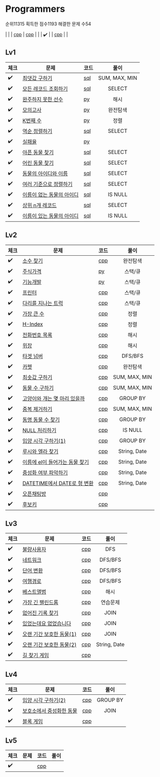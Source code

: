 # Programmers
순위11315
획득한 점수1193
해결한 문제 수54

| | []() | [cpp]() | [cpp](Programmers/Lv/.cpp) | |
| :heavy_check_mark: | []() | [cpp](Programmers/Lv/.cpp) | |



## Lv1
| 체크 | 문제 | 코드 | 풀이 |
| ------------- | ------------- | ------------- |:-------------:|
| :heavy_check_mark: | [최댓값 구하기](https://programmers.co.kr/learn/courses/30/lessons/59415) | [sql](Programmers/Lv1/최댓값구하기.sql) | SUM, MAX, MIN |
| :heavy_check_mark: | [모든 레코드 조회하기](https://programmers.co.kr/learn/courses/30/lessons/59034) | [sql](Programmers/Lv1/모든레코드조회하기.sql) | SELECT |
| :heavy_check_mark: | [완주하지 못한 선수](https://programmers.co.kr/learn/courses/30/lessons/42576) | [py](Programmers/Lv1/완주하지못한선수.py) | 해시 |
| :heavy_check_mark: | [모의고사](https://programmers.co.kr/learn/courses/30/lessons/42840) | [py](Programmers/Lv1/모의고사.py) | 완전탐색 |
| :heavy_check_mark: | [K번째 수](https://programmers.co.kr/learn/courses/30/lessons/42748) | [py](Programmers/Lv1/k번째수.py) | 정렬 |
| :heavy_check_mark: | [역순 정렬하기](https://programmers.co.kr/learn/courses/30/lessons/59035) | [sql](Programmers/Lv1/역순정렬하기.sql) | SELECT |
| :heavy_check_mark: | [실패율](https://programmers.co.kr/learn/courses/30/lessons/42889) | [py](Programmers/Lv1/실패율.py) | |
| :heavy_check_mark: | [아픈 동물 찾기](https://programmers.co.kr/learn/courses/30/lessons/59036) | [sql](Programmers/Lv1/아픈동물찾기.sql) | SELECT |
| :heavy_check_mark: | [어린 동물 찾기](https://programmers.co.kr/learn/courses/30/lessons/59037) | [sql](Programmers/Lv1/어린동물찾기.sql) | SELECT |
| :heavy_check_mark: | [동물의 아이디와 이름](https://programmers.co.kr/learn/courses/30/lessons/59403) | [sql](Programmers/Lv1/동물의아이디와이름.sql) | SELECT |
| :heavy_check_mark: | [여러 기준으로 정렬하기](https://programmers.co.kr/learn/courses/30/lessons/59404) | [sql](Programmers/Lv1/여러기준으로정렬하기.sql) | SELECT |
| :heavy_check_mark: | [이름이 없는 동물의 아이디](https://programmers.co.kr/learn/courses/30/lessons/59039) | [sql](Programmers/Lv1/이름이없는동물의아이디.sql) | IS NULL |
| :heavy_check_mark: | [상위 n개 레코드](https://programmers.co.kr/learn/courses/30/lessons/59405) | [sql](Programmers/Lv1/상위n개레코드.sql) | SELECT |
| :heavy_check_mark: | [이름이 있는 동물의 아이디](https://programmers.co.kr/learn/courses/30/lessons/59407) | [sql](Programmers/Lv1/이름이있는동물의아이디.sql) | IS NULL |

## Lv2
| 체크 | 문제 | 코드 | 풀이 |
| ------------- | ------------- | ------------- |:-------------:|
| :heavy_check_mark: | [소수 찾기](https://programmers.co.kr/learn/courses/30/lessons/42839) | [cpp](Programmers/Lv2/소수찾기.cpp) | 완전탐색 |
| :heavy_check_mark: | [주식가격](https://programmers.co.kr/learn/courses/30/lessons/42584) | [py](Programmers/Lv2/주식가격.py) | 스택/큐 |
| :heavy_check_mark: | [기능개발](https://programmers.co.kr/learn/courses/30/lessons/42586) | [py](Programmers/Lv2/기능개발.py) | 스택/큐 |
| :heavy_check_mark: | [프린터]() | [cpp](Programmers/Lv/.cpp) | 스택/큐 |
| :heavy_check_mark: | [다리를 지나는 트럭]() | [cpp](Programmers/Lv/.cpp) | 스택/큐 |
| :heavy_check_mark: | [가장 큰 수]() | [cpp](Programmers/Lv/.cpp) | 정렬 |
| :heavy_check_mark: | [H-Index]() | [cpp](Programmers/Lv/.cpp) | 정렬 |
| :heavy_check_mark: | [전화번호 목록 ]() | [cpp](Programmers/Lv/.cpp) | 해시 |
| :heavy_check_mark: | [위장]() | [cpp](Programmers/Lv/.cpp) | 해시 |
| :heavy_check_mark: | [타겟 넘버]() | [cpp](Programmers/Lv/.cpp) | DFS/BFS |
| :heavy_check_mark: | [카펫]() | [cpp](Programmers/Lv/.cpp) | 완전탐색 |
| :heavy_check_mark: | [최솟값 구하기]() | [cpp](Programmers/Lv/.cpp) | SUM, MAX, MIN |
| :heavy_check_mark: | [동물 수 구하기]() | [cpp](Programmers/Lv/.cpp) | SUM, MAX, MIN |
| :heavy_check_mark: | [고양이와 개는 몇 마리 있을까]() | [cpp](Programmers/Lv/.cpp) | GROUP BY |
| :heavy_check_mark: | [중복 제거하기]() | [cpp](Programmers/Lv/.cpp) | SUM, MAX, MIN |
| :heavy_check_mark: | [동명 동물 수 찾기]() | [cpp](Programmers/Lv/.cpp) | GROUP BY |
| :heavy_check_mark: | [NULL 처리하기]() | [cpp](Programmers/Lv/.cpp) | IS NULL |
| :heavy_check_mark: | [입양 시각 구하기(1)]() | [cpp](Programmers/Lv/.cpp) | GROUP BY |
| :heavy_check_mark: | [루시와 엘라 찾기]() | [cpp](Programmers/Lv/.cpp) | String, Date |
| :heavy_check_mark: | [이름에 el이 들어가는 동물 찾기]() | [cpp](Programmers/Lv/.cpp) | String, Date |
| :heavy_check_mark: | [중성화 여부 파악하기]() | [cpp](Programmers/Lv/.cpp) | String, Date |
| :heavy_check_mark: | [DATETIME에서 DATE로 형 변환]() | [cpp](Programmers/Lv/.cpp) | String, Date |
| :heavy_check_mark: | [오픈채팅방]() | [cpp](Programmers/Lv/.cpp) | |
| :heavy_check_mark: | [후보키]() | [cpp](Programmers/Lv/.cpp) | |


## Lv3
| 체크 | 문제 | 코드 | 풀이 |
| ------------- | ------------- | ------------- |:-------------:|
| :heavy_check_mark: | [불량사용자](https://programmers.co.kr/learn/courses/30/lessons/64064) | [cpp](Programmers/Lv3/불량사용자.cpp) | DFS |
| :heavy_check_mark: | [네트워크]() | [cpp](Programmers/Lv/.cpp) | DFS/BFS |
| :heavy_check_mark: | [단어 변환]() | [cpp](Programmers/Lv/.cpp) | DFS/BFS |
| :heavy_check_mark: | [여행경로]() | [cpp](Programmers/Lv/.cpp) | DFS/BFS |
| :heavy_check_mark: | [베스트앨범]() | [cpp](Programmers/Lv/.cpp) | 해시 |
| :heavy_check_mark: | [가장 긴 팰린드롬]() | [cpp](Programmers/Lv/.cpp) | 연습문제 |
| :heavy_check_mark: | [없어진 기록 찾기]() | [cpp](Programmers/Lv/.cpp) | JOIN |
| :heavy_check_mark: | [있었는데요 없었습니다]() | [cpp](Programmers/Lv/.cpp) | JOIN |
| :heavy_check_mark: | [오랜 기간 보호한 동물(1)]() | [cpp](Programmers/Lv/.cpp) | JOIN |
| :heavy_check_mark: | [오랜 기간 보호한 동물(2)]() | [cpp](Programmers/Lv/.cpp) | String, Date |
| :heavy_check_mark: | [길 찾기 게임]() | [cpp](Programmers/Lv/.cpp) | |


## Lv4
| 체크 | 문제 | 코드 | 풀이 |
| ------------- | ------------- | ------------- |:-------------:|
| :heavy_check_mark: | [입양 시각 구하기(2)]() | [cpp](Programmers/Lv/.cpp) | GROUP BY |
| :heavy_check_mark: | [보호소에서 중성화한 동물]() | [cpp](Programmers/Lv/.cpp) | JOIN |
| :heavy_check_mark: | [블록 게임]() | [cpp](Programmers/Lv/.cpp) | |


## Lv5
| 체크 | 문제 | 코드 | 풀이 |
| ------------- | ------------- | ------------- |:-------------:|
| :heavy_check_mark: | []() | [cpp](Programmers/Lv/.cpp) | |





